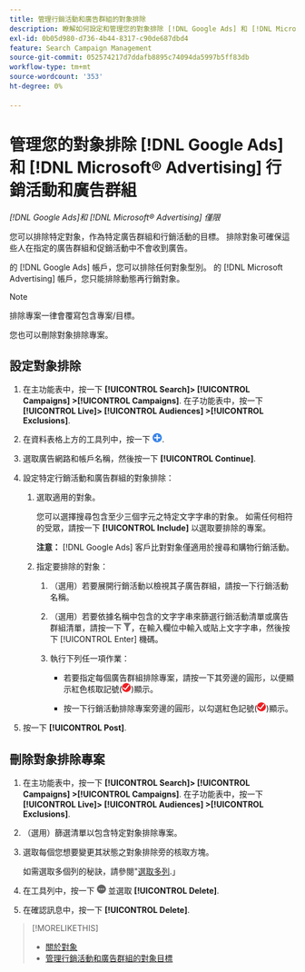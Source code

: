 ```yaml
---
title: 管理行銷活動和廣告群組的對象排除
description: 瞭解如何設定和管理您的對象排除 [!DNL Google Ads] 和 [!DNL Microsoft® Advertising] 行銷活動和廣告群組。
exl-id: 0b05d980-d736-4b44-8317-c90de687dbd4
feature: Search Campaign Management
source-git-commit: 052574217d7ddafb8895c74094da5997b5ff83db
workflow-type: tm+mt
source-wordcount: '353'
ht-degree: 0%

---
```


# 管理您的對象排除 [!DNL Google Ads] 和 [!DNL Microsoft® Advertising] 行銷活動和廣告群組

*[!DNL Google Ads]和 [!DNL Microsoft® Advertising] 僅限*

您可以排除特定對象，作為特定廣告群組和行銷活動的目標。 排除對象可確保這些人在指定的廣告群組和促銷活動中不會收到廣告。

的 [!DNL Google Ads] 帳戶，您可以排除任何對象型別。 的 [!DNL Microsoft Advertising] 帳戶，您只能排除動態再行銷對象。

>[!NOTE]
>
>排除專案一律會覆寫包含專案/目標。

您也可以刪除對象排除專案。

## 設定對象排除

1. 在主功能表中，按一下 **[!UICONTROL Search]> [!UICONTROL Campaigns] >[!UICONTROL Campaigns]**. 在子功能表中，按一下 **[!UICONTROL Live]> [!UICONTROL Audiences] >[!UICONTROL Exclusions]**.

1. 在資料表格上方的工具列中，按一下 ![建立](/help/search-social-commerce/assets/add.png "建立").

1. 選取廣告網路和帳戶名稱，然後按一下 **[!UICONTROL Continue]**.

1. 設定特定行銷活動和廣告群組的對象排除：

   1. 選取適用的對象。

      您可以選擇搜尋包含至少三個字元之特定文字字串的對象。 如需任何相符的受眾，請按一下 **[!UICONTROL Include]** 以選取要排除的專案。

      **注意：** [!DNL Google Ads] 客戶比對對象僅適用於搜尋和購物行銷活動。

   1. 指定要排除的對象：

      1. （選用）若要展開行銷活動以檢視其子廣告群組，請按一下行銷活動名稱。

      1. （選用）若要依據名稱中包含的文字字串來篩選行銷活動清單或廣告群組清單，請按一下 ![篩選](/help/search-social-commerce/assets/filter.png "篩選")，在輸入欄位中輸入或貼上文字字串，然後按下 [!UICONTROL Enter] 機碼。

      1. 執行下列任一項作業：

         * 若要指定每個廣告群組排除專案，請按一下其旁邊的圓形，以便顯示紅色核取記號(![排除](/help/search-social-commerce/assets/exclude.png "排除"))顯示。

         * 按一下行銷活動排除專案旁邊的圓形，以勾選紅色記號(![排除](/help/search-social-commerce/assets/exclude.png "排除"))顯示。

1. 按一下 **[!UICONTROL Post]**.

## 刪除對象排除專案

1. 在主功能表中，按一下 **[!UICONTROL Search]> [!UICONTROL Campaigns] >[!UICONTROL Campaigns]**. 在子功能表中，按一下 **[!UICONTROL Live]> [!UICONTROL Audiences] >[!UICONTROL Exclusions]**.

1. （選用）篩選清單以包含特定對象排除專案。

1. 選取每個您想要變更其狀態之對象排除旁的核取方塊。

   如需選取多個列的秘訣，請參閱&quot;[選取多列](/help/search-social-commerce/common-tasks/navigation-editing-selection/multiple-rows-select.md).」

1. 在工具列中，按一下 ![更多動作](/help/search-social-commerce/assets/more.png "更多動作") 並選取 **[!UICONTROL Delete]**.

1. 在確認訊息中，按一下 **[!UICONTROL Delete]**.

>[!MORELIKETHIS]
>
>* [關於對象](audience-about.md)
>* [管理行銷活動和廣告群組的對象目標](/help/search-social-commerce/campaign-management/campaigns/audience-targets-manage.md)
